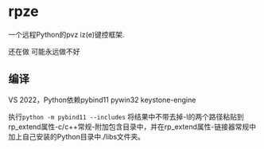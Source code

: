# rpze

一个远程Python的pvz iz(e)键控框架.

还在做 可能永远做不好

## 编译
VS 2022，Python依赖pybind11 pywin32 keystone-engine

执行`python -m pybind11 --includes` 将结果中不带去掉-I的两个路径粘贴到rp_extend属性-c/c++常规-附加包含目录中，并在rp_extend属性-链接器常规中加上自己安装的Python目录中./libs文件夹。